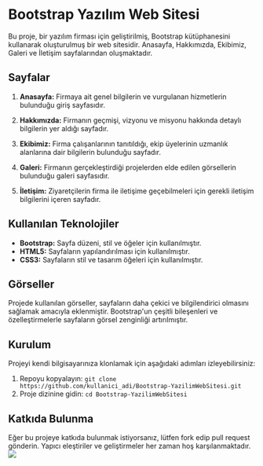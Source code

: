 # Bootstrap Yazılım Web Sitesi
Bu proje, bir yazılım firması için geliştirilmiş, Bootstrap kütüphanesini kullanarak oluşturulmuş bir web sitesidir. Anasayfa, Hakkımızda, Ekibimiz, Galeri ve İletişim sayfalarından oluşmaktadır.

## Sayfalar

1. **Anasayfa:** Firmaya ait genel bilgilerin ve vurgulanan hizmetlerin bulunduğu giriş sayfasıdır.

2. **Hakkımızda:** Firmanın geçmişi, vizyonu ve misyonu hakkında detaylı bilgilerin yer aldığı sayfadır.

3. **Ekibimiz:** Firma çalışanlarının tanıtıldığı, ekip üyelerinin uzmanlık alanlarına dair bilgilerin bulunduğu sayfadır.

4. **Galeri:** Firmanın gerçekleştirdiği projelerden elde edilen görsellerin bulunduğu galeri sayfasıdır.

5. **İletişim:** Ziyaretçilerin firma ile iletişime geçebilmeleri için gerekli iletişim bilgilerini içeren sayfadır.

## Kullanılan Teknolojiler

- **Bootstrap:** Sayfa düzeni, stil ve öğeler için kullanılmıştır.
- **HTML5:** Sayfaların yapılandırılması için kullanılmıştır.
- **CSS3:** Sayfaların stil ve tasarım öğeleri için kullanılmıştır.

## Görseller

Projede kullanılan görseller, sayfaların daha çekici ve bilgilendirici olmasını sağlamak amacıyla eklenmiştir. Bootstrap'un çeşitli bileşenleri ve özelleştirmelerle sayfaların görsel zenginliği artırılmıştır.

## Kurulum

Projeyi kendi bilgisayarınıza klonlamak için aşağıdaki adımları izleyebilirsiniz:

1. Repoyu kopyalayın: `git clone https://github.com/kullanici_adi/Bootstrap-YazilimWebSitesi.git`
2. Proje dizinine gidin: `cd Bootstrap-YazilimWebSitesi`

## Katkıda Bulunma

Eğer bu projeye katkıda bulunmak istiyorsanız, lütfen fork edip pull request gönderin. Yapıcı eleştiriler ve geliştirmeler her zaman hoş karşılanmaktadır.
![](boostraptProject.gif)
